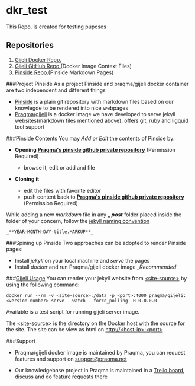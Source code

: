 # dkr_test
This Repo. is created for testing puposes
## Repositories
1. [Gijeli Docker Repo.](https://registry.hub.docker.com/u/praqma/gijeli/)
2. [Gijeli GitHub Repo.](https://github.com/Praqma/docker-gijeli.git)(Docker Image Context Files)
3. [Pinside Repo.](https://github.com/Praqma/pinside.git)(Pinside Markdown Pages)

###Project Pinside
As a project Pinside and praqma/gijeli docker container are two independent and different things

* [Pinside](https://github.com/Praqma/pinside.git) is a plain git repository with markdown files based on our knowlegde to be rendered into nice webpages
* [Praqma/gijeli](https://registry.hub.docker.com/u/praqma/gijeli/) is a docker image we have developed to serve jekyll websites(markdown files mentioned above), offers git, ruby and ligquid tool support

###Pinside Contents
You may _Add or Edit_ the contents of Pinside by:

* **Opening [Praqma's pinside github private repository](https://github.com/Praqma/pinside.git)** (Permission Required)
	- browse it, edit or add and file

* **Cloning it**
	- edit the files with favorite editor
	- push content back to **[Praqma's pinside github private repository](https://github.com/Praqma/pinside.git)** (Permission Required)

While adding a new _markdown_ file in any **_ _post_** folder placed inside the folder of your concern, follow the [jekyll naming convention](http://jekyllrb.com/docs/posts/)

```
_**YEAR-MONTH-DAY-title.MARKUP**_

```
###Spining up Pinside
Two approaches can be adopted to render Pinside pages:

- Install _jekyll_ on your local machine and _serve_ the pages
- Install _docker_ and run Praqma/gijeli docker image __Recommended_ 

###[Gijeli Usage]() 
You can render your jekyll website from [\<site-source>]() by using the following command:

```
docker run --rm -v <site-source>:/data -p <port>:4000 praqma/gijeli:<version-number> serve --watch --force_polling -H 0.0.0.0

```

Available is a test script for running gijeli server image.

The [\<site-source>]() is the directory on the Docker host with the source for the site. The site can be view as html on [http://\<host-ip>:\<port>]()

###Support
* Praqma/gijeli docker image is maintained by Praqma, you can request features and support on [support@praqma.net]()

* Our knowledgebase project in Praqma is maintained in a [Trello board](https://trello.com/b/ZRHTTLuh/establish-a-praqma-knowledgebas), discuss and do feature requests there
